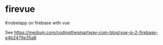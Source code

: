 # firevue
Knobelapp on firebase with vue

See
https://medium.com/codingthesmartway-com-blog/vue-js-2-firebase-e4b2479e35a8
